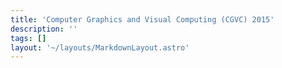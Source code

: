 ```yaml
---
title: 'Computer Graphics and Visual Computing (CGVC) 2015'
description: ''
tags: []
layout: '~/layouts/MarkdownLayout.astro'
---
```



